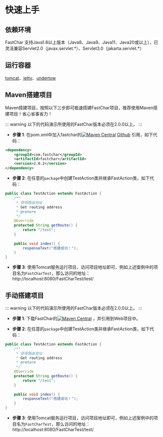 # 快速上手

## 依赖环境
FastChar 支持Java1.8以上版本（Java8、Java9、Java11、Java20或以上），已灵活兼容Servlet2.0（javax.servlet.\*）、Servlet3.0（jakarta.servlet.\*）

## 运行容器
[tomcat](http://tomcat.apache.org/)、[jetty](https://eclipse.dev/jetty/)、[undertow](https://undertow.io/)

## Maven搭建项目
Maven搭建项目，按照以下三步即可极速搭建FastChar项目，推荐使用Maven搭建项目！省心省事省力！

::: warning
以下的代码演示所使用的FastChar版本必须在2.0.0以上。
:::
- **步骤 1**: 在pom.xml中加入fastchar的[![Maven Central](https://img.shields.io/maven-central/v/com.fastchar/fastchar?label=maven-fastchar)](https://mvnrepository.com/artifact/com.fastchar/fastchar) [Github](https://github.com/JanesenGit/FastChar) 引用，如下代码：

```xml
<dependency>
    <groupId>com.fastchar</groupId>
    <artifactId>fastchar</artifactId>
    <version>2.0.2</version>
</dependency>
```

- **步骤 2**: 在任意的`package`中创建TestAction类并继承FastAction类，如下代码：
```java
public class TestAction extends FastAction {
    /**
     * 获得路由地址
     * Get routing address
     * @return
     */
    @Override
    protected String getRoute() {
        return "/test";
    }
 
    public void index() {
        responseText("搭建成功！");
    }
}
```

- **步骤 3**: 使用Tomcat服务运行项目，访问项目地址即可，例如上述案例中的项目名为`FastCharTest`，那么访问的地址：http://localhost:8080/FastCharTest/test/
## 手动搭建项目

::: warning
以下的代码演示所使用的FastChar版本必须在2.0.0以上。
:::

- **步骤 1**: 下载FastChar的[![Maven Central](https://img.shields.io/maven-central/v/com.fastchar/fastchar?label=maven-fastchar)](https://mvnrepository.com/artifact/com.fastchar/fastchar) ，并引用到Web项目中。

- **步骤 2**: 在任意的`package`中创建TestAction类并继承FastAction类，如下代码：
```java
public class TestAction extends FastAction {
    /**
     * 获得路由地址
     * Get routing address
     * @return
     */
    @Override
    protected String getRoute() {
        return "/test";
    }
 
    public void index() {
        responseText("搭建成功！");
    }
}
```

- **步骤 3**: 使用Tomcat服务运行项目，访问项目地址即可，例如上述案例中的项目名为`FastCharTest`，那么访问的地址：http://localhost:8080/FastCharTest/test/